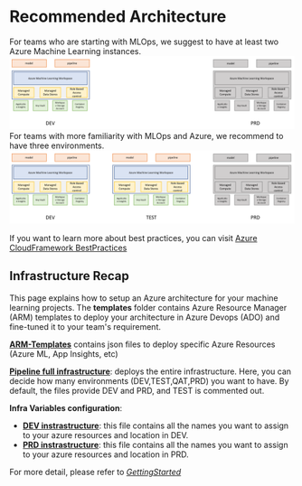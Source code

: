 # Recommended Architecture

For teams who are starting with MLOps, we suggest to have at least two Azure Machine Learning instances. ![Dev and Prod](../media/devprd.png)
For teams with more familiarity with MLOps and Azure, we recommend to have three environments. ![Dev, Test and Prod](../media/devtestprd.png)

If you want to learn more about best practices, you can visit [Azure CloudFramework BestPractices](https://docs.microsoft.com/en-us/azure/cloud-adoption-framework/ready/azure-best-practices/ai-machine-learning-resource-organization)

## Infrastructure Recap

This page explains how to setup an Azure architecture for your machine learning projects. The __templates__ folder contains Azure Resource Manager (ARM) templates to deploy your architecture in Azure Devops (ADO) and fine-tuned it to your team's requirement.

**[ARM-Templates](../../azure-pipelines/templates/)** contains json files to deploy specific Azure Resources (Azure ML, App Insights, etc)

**[Pipeline full infrastructure](/../../azure-pipelines/PIPELINE-0-setup.yml)**: deploys the entire infrastructure. Here, you can decide how many environments (DEV,TEST,QAT,PRD) you want to have. By default, the files provide DEV and PRD, and TEST is commented out.

  
**Infra Variables configuration**:

- **[DEV instrastructure](../../configuration/configuration-infra-DEV.variables.yml)**: this file contains all the names you want to assign to your azure resources and location in DEV.
- **[PRD instrastructure](../../configuration/configuration-infra-PROD.variables.yml)**: this file contains all the names you want to assign to your azure resources and location in PRD.

For more detail, please refer to *[GettingStarted](GettingStarted.md)*
